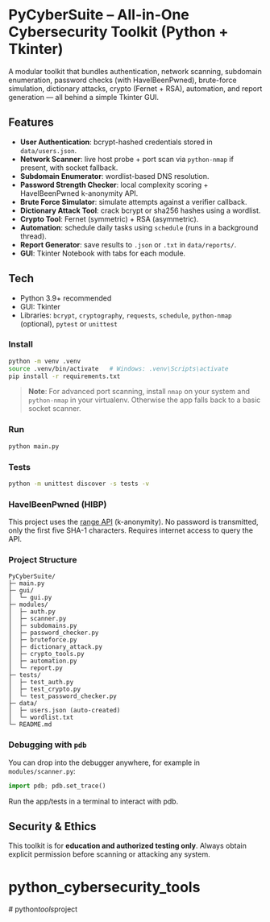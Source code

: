 # PyCyberSuite – All-in-One Cybersecurity Toolkit (Python + Tkinter)

A modular toolkit that bundles authentication, network scanning, subdomain enumeration, password checks (with HaveIBeenPwned), brute-force simulation, dictionary attacks, crypto (Fernet + RSA), automation, and report generation — all behind a simple Tkinter GUI.

## Features
- **User Authentication**: bcrypt-hashed credentials stored in `data/users.json`.
- **Network Scanner**: live host probe + port scan via `python-nmap` if present, with socket fallback.
- **Subdomain Enumerator**: wordlist-based DNS resolution.
- **Password Strength Checker**: local complexity scoring + HaveIBeenPwned k-anonymity API.
- **Brute Force Simulator**: simulate attempts against a verifier callback.
- **Dictionary Attack Tool**: crack bcrypt or sha256 hashes using a wordlist.
- **Crypto Tool**: Fernet (symmetric) + RSA (asymmetric).
- **Automation**: schedule daily tasks using `schedule` (runs in a background thread).
- **Report Generator**: save results to `.json` or `.txt` in `data/reports/`.
- **GUI**: Tkinter Notebook with tabs for each module.

## Tech
- Python 3.9+ recommended
- GUI: Tkinter
- Libraries: `bcrypt`, `cryptography`, `requests`, `schedule`, `python-nmap` (optional), `pytest` or `unittest`

### Install
```bash
python -m venv .venv
source .venv/bin/activate   # Windows: .venv\Scripts\activate
pip install -r requirements.txt
```

> **Note**: For advanced port scanning, install `nmap` on your system and `python-nmap` in your virtualenv. Otherwise the app falls back to a basic socket scanner.

### Run
```bash
python main.py
```

### Tests
```bash
python -m unittest discover -s tests -v
```

### HaveIBeenPwned (HIBP)
This project uses the [range API](https://haveibeenpwned.com/API/v3#SearchingPwnedPasswordsByRange) (k-anonymity). No password is transmitted, only the first five SHA-1 characters. Requires internet access to query the API.

### Project Structure
```
PyCyberSuite/
├─ main.py
├─ gui/
│  └─ gui.py
├─ modules/
│  ├─ auth.py
│  ├─ scanner.py
│  ├─ subdomains.py
│  ├─ password_checker.py
│  ├─ bruteforce.py
│  ├─ dictionary_attack.py
│  ├─ crypto_tools.py
│  ├─ automation.py
│  └─ report.py
├─ tests/
│  ├─ test_auth.py
│  ├─ test_crypto.py
│  └─ test_password_checker.py
├─ data/
│  ├─ users.json (auto-created)
│  └─ wordlist.txt
└─ README.md
```

### Debugging with `pdb`
You can drop into the debugger anywhere, for example in `modules/scanner.py`:
```python
import pdb; pdb.set_trace()
```
Run the app/tests in a terminal to interact with pdb.

## Security & Ethics
This toolkit is for **education and authorized testing only**. Always obtain explicit permission before scanning or attacking any system.
# python_cybersecurity_tools
#   p y t h o n _ t o o l s _ p r o j e c t  
 